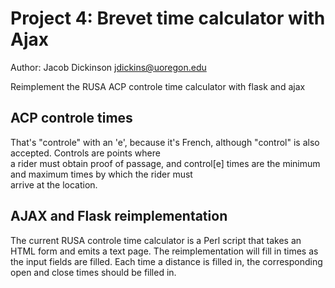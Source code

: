 # Project 4:  Brevet time calculator with Ajax
Author: Jacob Dickinson jdickins@uoregon.edu

Reimplement the RUSA ACP controle time calculator with flask and ajax

## ACP controle times

That's "controle" with an 'e', because it's French, although "control"
is also accepted.  Controls are points where   
a rider must obtain proof of passage, and control[e] times are the
minimum and maximum times by which the rider must  
arrive at the location.   

## AJAX and Flask reimplementation

The current RUSA controle time calculator is a Perl script that takes
an HTML form and emits a text page. The reimplementation will fill in
times as the input fields are filled.  Each time a distance is filled
in, the corresponding open and close times should be filled in.   


